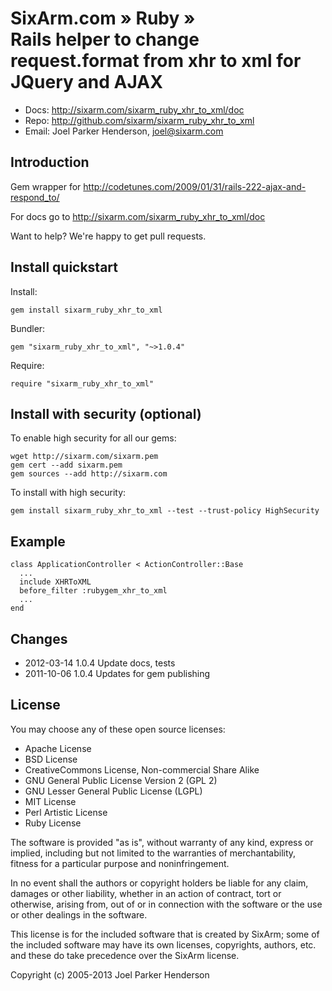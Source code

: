 # SixArm.com » Ruby » <br> Rails helper to change request.format from xhr to xml for JQuery and AJAX

* Docs: <http://sixarm.com/sixarm_ruby_xhr_to_xml/doc>
* Repo: <http://github.com/sixarm/sixarm_ruby_xhr_to_xml>
* Email: Joel Parker Henderson, <joel@sixarm.com>


## Introduction

Gem wrapper for http://codetunes.com/2009/01/31/rails-222-ajax-and-respond_to/

For docs go to <http://sixarm.com/sixarm_ruby_xhr_to_xml/doc>

Want to help? We're happy to get pull requests.


## Install quickstart

Install:

    gem install sixarm_ruby_xhr_to_xml

Bundler:

    gem "sixarm_ruby_xhr_to_xml", "~>1.0.4"

Require:

    require "sixarm_ruby_xhr_to_xml"


## Install with security (optional)

To enable high security for all our gems:

    wget http://sixarm.com/sixarm.pem
    gem cert --add sixarm.pem
    gem sources --add http://sixarm.com

To install with high security:

    gem install sixarm_ruby_xhr_to_xml --test --trust-policy HighSecurity


## Example

    class ApplicationController < ActionController::Base
      ...
      include XHRToXML
      before_filter :rubygem_xhr_to_xml
      ...
    end


## Changes

* 2012-03-14 1.0.4 Update docs, tests
* 2011-10-06 1.0.4 Updates for gem publishing
## License

You may choose any of these open source licenses:

  * Apache License
  * BSD License
  * CreativeCommons License, Non-commercial Share Alike
  * GNU General Public License Version 2 (GPL 2)
  * GNU Lesser General Public License (LGPL)
  * MIT License
  * Perl Artistic License
  * Ruby License

The software is provided "as is", without warranty of any kind, 
express or implied, including but not limited to the warranties of 
merchantability, fitness for a particular purpose and noninfringement. 

In no event shall the authors or copyright holders be liable for any 
claim, damages or other liability, whether in an action of contract, 
tort or otherwise, arising from, out of or in connection with the 
software or the use or other dealings in the software.

This license is for the included software that is created by SixArm;
some of the included software may have its own licenses, copyrights, 
authors, etc. and these do take precedence over the SixArm license.

Copyright (c) 2005-2013 Joel Parker Henderson
